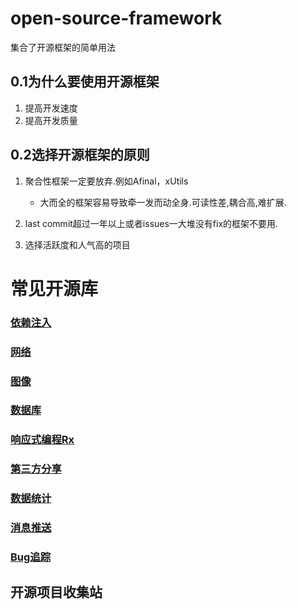# open-source-framework
集合了开源框架的简单用法


## 0.1为什么要使用开源框架

1. 提高开发速度
2. 提高开发质量

## 0.2选择开源框架的原则

1. 聚合性框架一定要放弃.例如Afinal，xUtils
	* 大而全的框架容易导致牵一发而动全身.可读性差,耦合高,难扩展.

2. last commit超过一年以上或者issues一大堆没有fix的框架不要用.

3. 选择活跃度和人气高的项目



# 常见开源库

### [依赖注入](https://github.com/jaysonn/open-source-framework/blob/master/Dependency.md)
### [网络](https://github.com/jaysonn/open-source-framework/blob/master/NetWork.md)
### [图像](https://github.com/jaysonn/open-source-framework/blob/master/Image.md)
### [数据库](https://github.com/jaysonn/open-source-framework/blob/master/Database.md)
### [响应式编程Rx](https://github.com/jaysonn/open-source-framework/blob/master/Reactive.md)
### [第三方分享](https://github.com/jaysonn/open-source-framework/blob/master/ThirdParty.md)
### [数据统计](https://github.com/jaysonn/open-source-framework/blob/master/Data%20Statistics.md)
### [消息推送](https://github.com/jaysonn/open-source-framework/blob/master/push.md)
### [Bug追踪](https://github.com/jaysonn/open-source-framework/blob/master/BugTrace.md)
##  开源项目收集站
